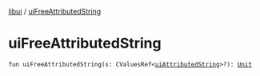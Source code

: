 [libui](index.md) / [uiFreeAttributedString](./ui-free-attributed-string.md)

# uiFreeAttributedString

`fun uiFreeAttributedString(s: CValuesRef<`[`uiAttributedString`](ui-attributed-string.md)`>?): `[`Unit`](https://kotlinlang.org/api/latest/jvm/stdlib/kotlin/-unit/index.html)